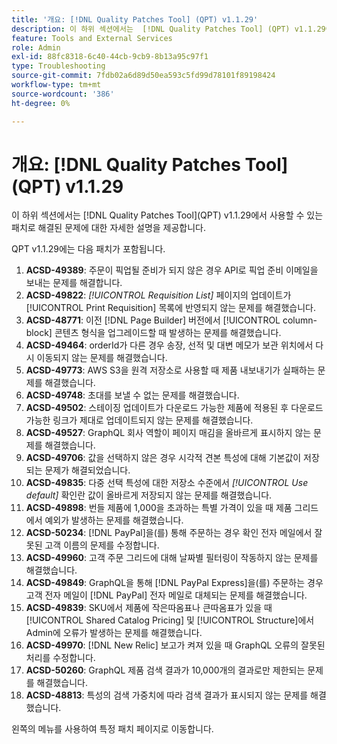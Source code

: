 ```yaml
---
title: '개요: [!DNL Quality Patches Tool] (QPT) v1.1.29'
description: 이 하위 섹션에서는  [!DNL Quality Patches Tool] (QPT) v1.1.29에서 사용할 수 있는 패치로 해결된 문제에 대한 자세한 설명을 제공합니다.
feature: Tools and External Services
role: Admin
exl-id: 88fc8318-6c40-44cb-9cb9-8b13a95c97f1
type: Troubleshooting
source-git-commit: 7fdb02a6d89d50ea593c5fd99d78101f89198424
workflow-type: tm+mt
source-wordcount: '386'
ht-degree: 0%

---
```


# 개요: [!DNL Quality Patches Tool]&#x200B;(QPT) v1.1.29

이 하위 섹션에서는 [!DNL Quality Patches Tool]&#x200B;(QPT) v1.1.29에서 사용할 수 있는 패치로 해결된 문제에 대한 자세한 설명을 제공합니다.

QPT v1.1.29에는 다음 패치가 포함됩니다.

1. **ACSD-49389**: 주문이 픽업될 준비가 되지 않은 경우 API로 픽업 준비 이메일을 보내는 문제를 해결합니다.
1. **ACSD-49822**: *[!UICONTROL Requisition List]* 페이지의 업데이트가 [!UICONTROL Print Requisition] 목록에 반영되지 않는 문제를 해결했습니다.
1. **ACSD-48771**: 이전 [!DNL Page Builder] 버전에서 [!UICONTROL column-block] 콘텐츠 형식을 업그레이드할 때 발생하는 문제를 해결했습니다.
1. **ACSD-49464**: orderId가 다른 경우 송장, 선적 및 대변 메모가 보관 위치에서 다시 이동되지 않는 문제를 해결했습니다.
1. **ACSD-49773**: AWS S3을 원격 저장소로 사용할 때 제품 내보내기가 실패하는 문제를 해결했습니다.
1. **ACSD-49748**: 초대를 보낼 수 없는 문제를 해결했습니다.
1. **ACSD-49502**: 스테이징 업데이트가 다운로드 가능한 제품에 적용된 후 다운로드 가능한 링크가 제대로 업데이트되지 않는 문제를 해결했습니다.
1. **ACSD-49527**: GraphQL 회사 역할이 페이지 매김을 올바르게 표시하지 않는 문제를 해결했습니다.
1. **ACSD-49706**: 값을 선택하지 않은 경우 시각적 견본 특성에 대해 기본값이 저장되는 문제가 해결되었습니다.
1. **ACSD-49835**: 다중 선택 특성에 대한 저장소 수준에서 *[!UICONTROL Use default]* 확인란 값이 올바르게 저장되지 않는 문제를 해결했습니다.
1. **ACSD-49898**: 번들 제품에 1,000을 초과하는 특별 가격이 있을 때 제품 그리드에서 예외가 발생하는 문제를 해결했습니다.
1. **ACSD-50234**: [!DNL PayPal]을(를) 통해 주문하는 경우 확인 전자 메일에서 잘못된 고객 이름의 문제를 수정합니다.
1. **ACSD-49960**: 고객 주문 그리드에 대해 날짜별 필터링이 작동하지 않는 문제를 해결했습니다.
1. **ACSD-49849**: GraphQL을 통해 [!DNL PayPal Express]을(를) 주문하는 경우 고객 전자 메일이 [!DNL PayPal] 전자 메일로 대체되는 문제를 해결했습니다.
1. **ACSD-49839**: SKU에서 제품에 작은따옴표나 큰따옴표가 있을 때 [!UICONTROL Shared Catalog Pricing] 및 [!UICONTROL Structure]에서 Admin에 오류가 발생하는 문제를 해결했습니다.
1. **ACSD-49970**: [!DNL New Relic] 보고가 켜져 있을 때 GraphQL 오류의 잘못된 처리를 수정합니다.
1. **ACSD-50260**: GraphQL 제품 검색 결과가 10,000개의 결과로만 제한되는 문제를 해결했습니다.
1. **ACSD-48813**: 특성의 검색 가중치에 따라 검색 결과가 표시되지 않는 문제를 해결했습니다.

왼쪽의 메뉴를 사용하여 특정 패치 페이지로 이동합니다.

